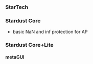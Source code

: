 ### StarTech

### Stardust Core
- basic NaN and inf protection for AP

### Stardust Core+Lite

#### metaGUI
